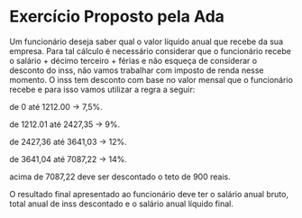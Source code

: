 # Exercício Proposto pela Ada

Um funcionário deseja saber qual o valor líquido anual que recebe da sua empresa. Para tal cálculo é necessário considerar que o funcionário recebe o salário + décimo terceiro + férias e não esqueça de considerar o desconto do inss, não vamos trabalhar com imposto de renda nesse momento.
O inss tem desconto com base no valor mensal que o funcionário recebe e para isso vamos utilizar a regra a seguir:

de 0 até 1212.00 -> 7,5%.

de 1212.01 até 2427,35 -> 9%.

de 2427,36 até 3641,03 -> 12%.

de 3641,04 até 7087,22 -> 14%.

acima de 7087,22 deve ser descontado o teto de 900 reais.

O resultado final apresentado ao funcionário deve ter o salário anual bruto, total anual de inss descontado e o salário anual líquido final.
